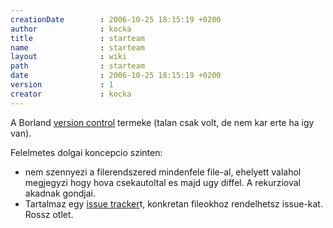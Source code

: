 ```yaml
---
creationDate        : 2006-10-25 18:15:19 +0200 
author              : kocka 
title               : starteam 
name                : starteam 
layout              : wiki 
path                : starteam 
date                : 2006-10-25 18:15:19 +0200 
version             : 1 
creator             : kocka 
---
```

A Borland [version control](version%20control.html) termeke (talan csak volt, de nem kar erte ha igy van).

Felelmetes dolgai koncepcio szinten:

*   nem szennyezi a filerendszered mindenfele file-al, ehelyett valahol megjegyzi hogy hova csekautoltal es majd ugy diffel. A rekurzioval akadnak gondjai.
*   Tartalmaz egy [issue tracker](issue%20tracker.html)t, konkretan fileokhoz rendelhetsz issue-kat. Rossz otlet.
